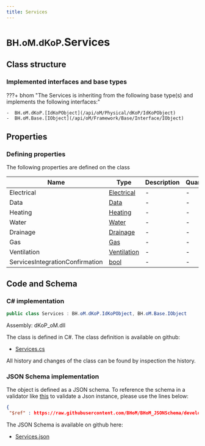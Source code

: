 ```yaml
---
title: Services
---
```


# <small>BH.oM.dKoP.</small>**Services**



## Class structure

### Implemented interfaces and base types

???+ bhom "The Services is inheriting from the following base type(s) and implements the following interfaces:"

    -  BH.oM.dKoP.[IdKoPObject](/api/oM/Physical/dKoP/IdKoPObject)
    -  BH.oM.Base.[IObject](/api/oM/Framework/Base/Interface/IObject)


## Properties



### Defining properties

The following properties are defined on the class

| Name             | Type             | Description      | Quantity         |
|------------------|------------------|------------------|------------------|
| Electrical | [Electrical](/api/oM/Physical/dKoP/Perfomance/Services/Electrical) | - | - |
| Data | [Data](/api/oM/Physical/dKoP/Perfomance/Services/Data) | - | - |
| Heating | [Heating](/api/oM/Physical/dKoP/Perfomance/Services/Heating) | - | - |
| Water | [Water](/api/oM/Physical/dKoP/Perfomance/Services/Water) | - | - |
| Drainage | [Drainage](/api/oM/Physical/dKoP/Perfomance/Services/Drainage) | - | - |
| Gas | [Gas](/api/oM/Physical/dKoP/Perfomance/Services/Gas) | - | - |
| Ventilation | [Ventilation](/api/oM/Physical/dKoP/Perfomance/Services/Ventilation) | - | - |
| ServicesIntegrationConfirmation | [bool](https://learn.microsoft.com/en-us/dotnet/api/System.Boolean?view=netstandard-2.0) | - | - |


## Code and Schema

### C# implementation

``` C# title="C#"
public class Services : BH.oM.dKoP.IdKoPObject, BH.oM.Base.IObject
```

Assembly: dKoP_oM.dll

The class is defined in C#. The class definition is available on github:

- [Services.cs](https://github.com/BHoM/dKoP_Toolkit/blob/develop/dKoP_oM/Perfomance\Services\Services.cs)

All history and changes of the class can be found by inspection the history.
### JSON Schema implementation

The object is defined as a JSON schema. To reference the schema in a validator like [this](https://www.jsonschemavalidator.net/) to validate a Json instance, please use the lines below:

``` json title="JSON Schema"
{
 "$ref" : https://raw.githubusercontent.com/BHoM/BHoM_JSONSchema/develop/dKoP_oM/Services.json}
```

The JSON Schema is available on github here:

- [Services.json](https://github.com/BHoM/BHoM_JSONSchema/blob/develop/dKoP_oM/Services.json)
